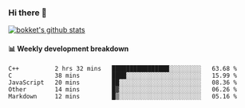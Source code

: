 ### Hi there 👋
[![bokket's github stats](https://github-readme-stats.vercel.app/api?username=bokket&show_icons=true&count_private=true)](https://github.com/anuraghazra/github-readme-stats)

#### :bar_chart: Weekly development breakdown
<!--START_SECTION:waka-->
```text
C++          2 hrs 32 mins   ████████████████░░░░░░░░░   63.68 % 
C            38 mins         ████░░░░░░░░░░░░░░░░░░░░░   15.99 % 
JavaScript   20 mins         ██░░░░░░░░░░░░░░░░░░░░░░░   08.36 % 
Other        14 mins         █▓░░░░░░░░░░░░░░░░░░░░░░░   06.26 % 
Markdown     12 mins         █▒░░░░░░░░░░░░░░░░░░░░░░░   05.16 % 
```
<!--END_SECTION:waka-->
